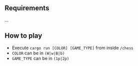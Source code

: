 ## Requirements

...

## How to play

- Execute `cargo run [COLOR] [GAME_TYPE]` from inside `/chess`
- `COLOR` can be in `(W|w|B|b)`
- `GAME_TYPE` can be in `(1p|2p)`